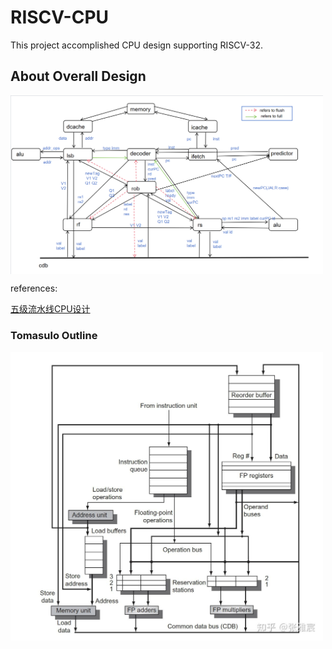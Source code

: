 # RISCV-CPU

This project accomplished CPU design supporting RISCV-32.

## About Overall Design
<img src="figures/myTomasulo(3).png" width="500" align=center />

references:

[五级流水线CPU设计](https://notes.widcard.win/undergraduate/cs/report/)

### Tomasulo Outline
<img src="figures/Tomasulo.jpg" width="500" align=center />
